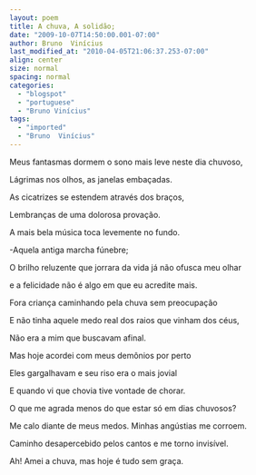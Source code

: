 ```yaml
---
layout: poem
title: A chuva, A solidão;
date: "2009-10-07T14:50:00.001-07:00"
author: Bruno  Vinícius
last_modified_at: "2010-04-05T21:06:37.253-07:00"
align: center
size: normal
spacing: normal
categories:
  - "blogspot"
  - "portuguese"
  - "Bruno Vinícius"
tags:
  - "imported"
  - "Bruno  Vinícius"
---
```


Meus fantasmas dormem o sono mais leve neste dia chuvoso,

Lágrimas nos olhos, as janelas embaçadas.

As cicatrizes se estendem através dos braços,

Lembranças de uma dolorosa provação.

A mais bela música toca levemente no fundo.

-Aquela antiga marcha fúnebre;

O brilho reluzente que jorrara da vida já não ofusca meu olhar

e a felicidade não é algo em que eu acredite mais.

Fora criança caminhando pela chuva sem preocupação

E não tinha aquele medo real dos raios que vinham dos céus,

Não era a mim que buscavam afinal.

Mas hoje acordei com meus demônios por perto

Eles gargalhavam e seu riso era o mais jovial

E quando vi que chovia tive vontade de chorar.

O que me agrada menos do que estar só em dias chuvosos?

Me calo diante de meus medos. Minhas angústias me corroem.

Caminho desapercebido pelos cantos e me torno invisível.

Ah! Amei a chuva, mas hoje é tudo sem graça.